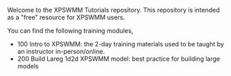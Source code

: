 Welcome to the XPSWMM Tutorials repository. This repository is intended as a "free" resource for XPSWMM users.

You can find the following training modules,
- 100 Intro to XPSWMM: the 2-day training materials used to be taught by an instructor in-person/online.
- 200 Build Lareg 1d2d XPSWMM model: best practice for building large models

